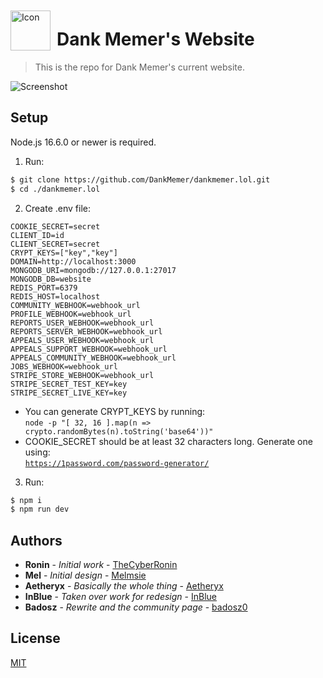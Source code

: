 <img width="64" height="64" align="left" style="float: left; margin: 10px 10px 0 0;" alt="Icon" src="https://imgur.com/TNMd4lE.png">

# Dank Memer's Website

> This is the repo for Dank Memer's current website.

<img alt="Screenshot" src="https://i.imgur.com/VnjqKe7.png">

## Setup

Node.js 16.6.0 or newer is required.

1. Run:

```bash
$ git clone https://github.com/DankMemer/dankmemer.lol.git
$ cd ./dankmemer.lol
```

2. Create .env file:

```shell
COOKIE_SECRET=secret
CLIENT_ID=id
CLIENT_SECRET=secret
CRYPT_KEYS=["key","key"]
DOMAIN=http://localhost:3000
MONGODB_URI=mongodb://127.0.0.1:27017
MONGODB_DB=website
REDIS_PORT=6379
REDIS_HOST=localhost
COMMUNITY_WEBHOOK=webhook_url
PROFILE_WEBHOOK=webhook_url
REPORTS_USER_WEBHOOK=webhook_url
REPORTS_SERVER_WEBHOOK=webhook_url
APPEALS_USER_WEBHOOK=webhook_url
APPEALS_SUPPORT_WEBHOOK=webhook_url
APPEALS_COMMUNITY_WEBHOOK=webhook_url
JOBS_WEBHOOK=webhook_url
STRIPE_STORE_WEBHOOK=webhook_url
STRIPE_SECRET_TEST_KEY=key
STRIPE_SECRET_LIVE_KEY=key
```

-   You can generate CRYPT_KEYS by running: <br/>
    `node -p "[ 32, 16 ].map(n => crypto.randomBytes(n).toString('base64'))"`
-   COOKIE_SECRET should be at least 32 characters long. Generate one using: <br/>
    [`https://1password.com/password-generator/`](https://1password.com/password-generator/)

3. Run:

```bash
$ npm i
$ npm run dev
```

## Authors

-   **Ronin** - _Initial work_ - [TheCyberRonin](https://github.com/TheCyberRonin)
-   **Mel** - _Initial design_ - [Melmsie](https://github.com/melmsie)
-   **Aetheryx** - _Basically the whole thing_ - [Aetheryx](https://github.com/aetheryx)
-   **InBlue** - _Taken over work for redesign_ - [InBlue](https://github.com/inblue)
-   **Badosz** - _Rewrite and the community page_ - [badosz0](https://github.com/badosz0)

## License

[MIT](https://tldrlegal.com/license/mit-license)
